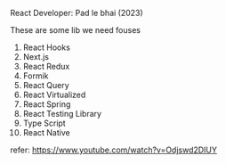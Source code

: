 React Developer: Pad le bhai (2023)

These are some lib we need fouses

1. React Hooks
2. Next.js
3. React Redux
4. Formik
5. React Query
6. React Virtualized
7. React Spring
8. React Testing Library
9. Type Script
10. React Native

refer: https://www.youtube.com/watch?v=Odjswd2DIUY
